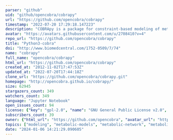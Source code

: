 ```yaml
---
parser: "github"
uid: "github/opencobra/cobrapy"
url: "https://github.com/opencobra/cobrapy"
timestamp: "2022-07-20 17:29:18.147223"
description: "COBRApy is a package for constraint-based modeling of metabolic networks."
avatar: "https://avatars.githubusercontent.com/u/2708410?v=4"
repo_url: "https://github.com/opencobra/cobrapy"
title: "Python3-cobra"
doi: "http://www.biomedcentral.com/1752-0509/7/74"
name: "cobrapy"
full_name: "opencobra/cobrapy"
html_url: "https://github.com/opencobra/cobrapy"
created_at: "2012-11-02T17:47:53Z"
updated_at: "2022-07-20T17:44:18Z"
clone_url: "https://github.com/opencobra/cobrapy.git"
homepage: "http://opencobra.github.io/cobrapy/"
size: 62945
stargazers_count: 349
watchers_count: 349
language: "Jupyter Notebook"
open_issues_count: 94
license: {"key": "gpl-2.0", "name": "GNU General Public License v2.0", "spdx_id": "GPL-2.0", "url": "https://api.github.com/licenses/gpl-2.0", "node_id": "MDc6TGljZW5zZTg="}
subscribers_count: 39
owner: {"html_url": "https://github.com/opencobra", "avatar_url": "https://avatars.githubusercontent.com/u/2708410?v=4", "login": "opencobra", "type": "Organization"}
topics: ["modeling", "metabolic-models", "metabolic-network", "metabolism", "flux", "bioinformatics", "biochemistry", "computational-biology", "systems-biology", "cell-design", "strain-engineering", "python", "cobra", "sbml", "sbml-model", "sbml-simulation"]
date: "2024-01-06 14:21:29.090605"
---
```


